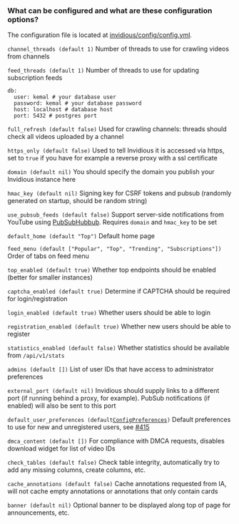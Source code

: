 ### What can be configured and what are these configuration options?

The configuration file is located at [invidious/config/config.yml](https://github.com/omarroth/invidious/blob/master/config/config.yml).

`channel_threads (default 1)` Number of threads to use for crawling videos from channels

`feed_threads (default 1)` Number of threads to use for updating subscription feeds

```
db:
  user: kemal # your database user
  password: kemal # your database password
  host: localhost # database host
  port: 5432 # postgres port
```

`full_refresh (default false)` Used for crawling channels: threads should check all videos uploaded by a channel

`https_only (default false)` Used to tell Invidious it is accessed via https, set to `true` if you have for example a reverse proxy with a ssl certificate

`domain (default nil)` You should specify the domain you publish your Invidious instance here

`hmac_key (default nil)` Signing key for CSRF tokens and pubsub (randomly generated on startup, should be random string)

`use_pubsub_feeds (default false)` Support server-side notifications from YouTube using [PubSubHubbub](https://developers.google.com/youtube/v3/guides/push_notifications). Requires `domain` and `hmac_key` to be set

`default_home (default "Top")` Default home page

`feed_menu (default ["Popular", "Top", "Trending", "Subscriptions"])` Order of tabs on feed menu

`top_enabled (default true)` Whether top endpoints should be enabled (better for smaller instances)

`captcha_enabled (default true)` Determine if CAPTCHA should be required for login/registration

`login_enabled (default true)` Whether users should be able to login

`registration_enabled (default true)` Whether new users should be able to register

`statistics_enabled (default false)` Whether statistics should be available from `/api/v1/stats`

`admins (default [])` List of user IDs that have access to administrator preferences

`external_port (default nil)` Invidious should supply links to a different port (if running behind a proxy, for example). PubSub notifications (if enabled) will also be sent to this port

`default_user_preferences (default`[`ConfigPreferences`](https://github.com/omarroth/invidious/blob/0.16.0/src/invidious/helpers/helpers.cr#L39)`)` Default preferences to use for new and unregistered users, see [#415](https://github.com/omarroth/invidious/issues/415)

`dmca_content (default [])` For compliance with DMCA requests, disables download widget for list of video IDs

`check_tables (default false)` Check table integrity, automatically try to add any missing columns, create columns, etc.

`cache_annotations (default false)` Cache annotations requested from IA, will not cache empty annotations or annotations that only contain cards

`banner (default nil)` Optional banner to be displayed along top of page for announcements, etc.
